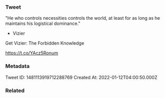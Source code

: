 ### Tweet
"He who controls necessities controls the world, at least for as long as he maintains his logistical dominance."

- Vizier

Get Vizier: The Forbidden Knowledge

https://t.co/YAcz5Ronum

### Metadata
Tweet ID: 1481113919712288769
Created At: 2022-01-12T04:00:50.000Z

### Related


